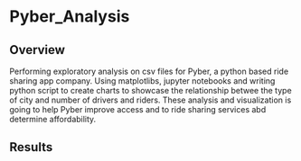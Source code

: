 # Pyber_Analysis

## Overview

Performing exploratory analysis on csv files for Pyber, a python based ride sharing app company. Using matplotlibs, jupyter notebooks and writing python  script to create charts to showcase the relationship betwee the type of city and number of drivers and riders. These analysis and visualization is going to help Pyber improve access and to ride sharing services abd determine affordability.

## Results
